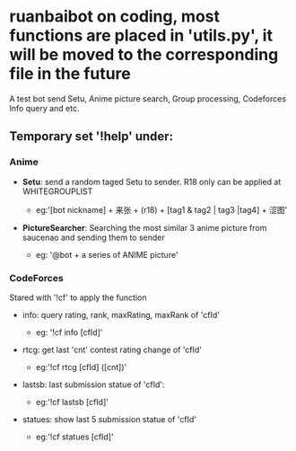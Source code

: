 # ruanbaibot on coding, most functions are placed in 'utils.py', it will be moved to the corresponding file in the future
A test bot send Setu, Anime picture search, Group processing, Codeforces Info query and etc. 


Temporary set '!help' under:
----

### Anime

* **Setu**: send a random taged Setu to sender. R18 only can be applied at WHITEGROUPLIST

	* eg:'[bot nickname] + 来张 + (r18) + [tag1 & tag2 | tag3 |tag4]  + 涩图'


* **PictureSearcher**: Searching the most similar 3 anime picture from saucenao and sending them to sender

	* eg: '@bot + a series of ANIME picture'


### CodeForces

Stared with '!cf' to apply the function


* info: query rating, rank, maxRating, maxRank of 'cfId'

	* eg: '!cf info [cfId]'


* rtcg: get last 'cnt' contest rating change of 'cfId'

	* eg:'!cf rtcg [cfId] ([cnt])'


* lastsb: last submission statue of 'cfId':

	* eg:'!cf lastsb [cfId]'


* statues: show last 5 submission statue of 'cfId'

	* eg:'!cf statues [cfId]'



